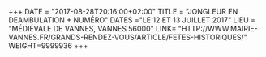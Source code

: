 +++
DATE = "2017-08-28T20:16:00+02:00"
TITLE = "JONGLEUR EN DEAMBULATION + NUMÉRO"
DATES ="LE 12 ET 13 JUILLET 2017"
LIEU = "MÉDIÉVALE DE VANNES, VANNES 56000"
LINK= "HTTP://WWW.MAIRIE-VANNES.FR/GRANDS-RENDEZ-VOUS/ARTICLE/FETES-HISTORIQUES/"
WEIGHT=9999936
+++